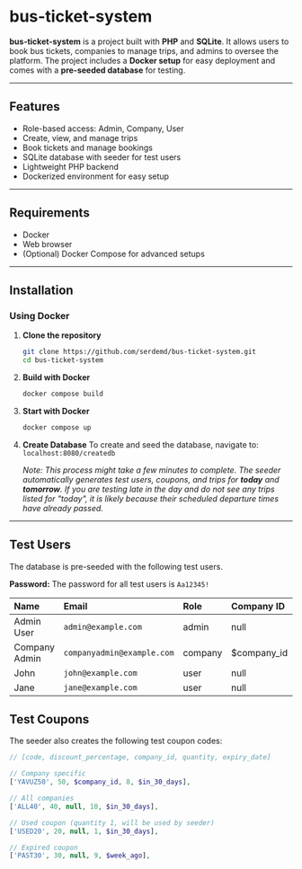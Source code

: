 # bus-ticket-system

**bus-ticket-system** is a project built with **PHP** and **SQLite**. It allows users to book bus tickets, companies to manage trips, and admins to oversee the platform. The project includes a **Docker setup** for easy deployment and comes with a **pre-seeded database** for testing.

---

## Features

-   Role-based access: Admin, Company, User
-   Create, view, and manage trips
-   Book tickets and manage bookings
-   SQLite database with seeder for test users
-   Lightweight PHP backend
-   Dockerized environment for easy setup

---

## Requirements

-   Docker
-   Web browser
-   (Optional) Docker Compose for advanced setups

---

## Installation

### Using Docker

1.  **Clone the repository**
    ```bash
    git clone https://github.com/serdemd/bus-ticket-system.git
    cd bus-ticket-system
    ```

2.  **Build with Docker**
    ```bash
    docker compose build
    ```

3.  **Start with Docker**
    ```bash
    docker compose up
    ```

4.  **Create Database**
    To create and seed the database, navigate to:
    `localhost:8080/createdb`

    *Note: This process might take a few minutes to complete. The seeder automatically generates test users, coupons, and trips for **today** and **tomorrow**. If you are testing late in the day and do not see any trips listed for "today", it is likely because their scheduled departure times have already passed.*

---

## Test Users

The database is pre-seeded with the following test users.

**Password:** The password for all test users is `Aa12345!`

| Name | Email | Role | Company ID | Gender |
| :--- | :--- | :--- | :--- | :--- |
| Admin User | `admin@example.com` | admin | null | null |
| Company Admin | `companyadmin@example.com` | company | $company_id | null |
| John | `john@example.com` | user | null | male |
| Jane | `jane@example.com` | user | null | female |

## Test Coupons

The seeder also creates the following test coupon codes:

```php
// [code, discount_percentage, company_id, quantity, expiry_date]

// Company specific
['YAVUZ50', 50, $company_id, 8, $in_30_days],

// All companies
['ALL40', 40, null, 10, $in_30_days],

// Used coupon (quantity 1, will be used by seeder)
['USED20', 20, null, 1, $in_30_days],

// Expired coupon
['PAST30', 30, null, 9, $week_ago],